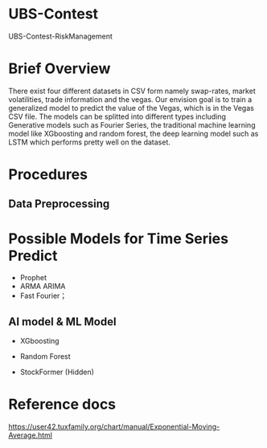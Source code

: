 # UBS-Contest

UBS-Contest-RiskManagement

# Brief Overview
There exist four different datasets in CSV form namely swap-rates, market volatilities, trade information and the vegas.
Our envision goal is to train a generalized model to predict the value of the Vegas, which is in the Vegas CSV file. The models can be splitted into different types including Generative models such as Fourier Series, the traditional machine learning model like XGboosting and random forest, the deep learning model such as LSTM which performs pretty well on the dataset.

# Procedures

## Data Preprocessing


# Possible Models for Time Series Predict

+ Prophet
+ ARMA ARIMA 
+ Fast Fourier；

## AI model & ML Model


+ XGboosting 
+ Random Forest

+ StockFormer (Hidden)

# Reference docs

https://user42.tuxfamily.org/chart/manual/Exponential-Moving-Average.html